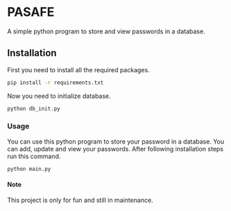 # PASAFE
A simple python program to store and view passwords in a database.


## Installation
First you need to install all the required packages.

~~~bash
pip install -r requirements.txt
~~~

Now you need to initialize database.
~~~bash
python db_init.py
~~~

### Usage
You can use this python program to store your password in a database.
You can add, update and view your passwords.
After following installation steps run this command.
~~~bash
python main.py
~~~

#### Note 
This project is only for fun and still in maintenance.


